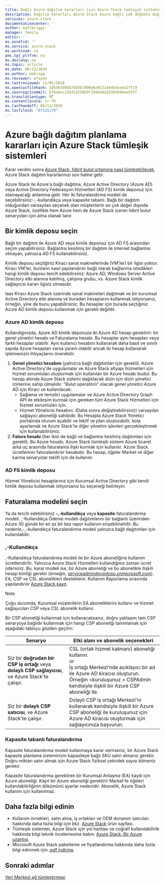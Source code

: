 ```yaml
---
title: Bağlı Azure dağıtım kararları için Azure Stack tümleşik sistemleri | Microsoft Docs
description: Dağıtım kararları Azure Stack Azure bağlı çok düğümlü dağıtımlar için planlama saptayın.
services: azure-stack
documentationcenter: ''
author: mattbriggs
manager: femila
editor: ''
ms.assetid: ''
ms.service: azure-stack
ms.workload: na
pms.tgt_pltfrm: na
ms.devlang: na
ms.topic: article
ms.date: 06/13/2019
ms.author: mabrigg
ms.reviewer: wfayed
ms.lastreviewed: 11/05/2018
ms.openlocfilehash: 1d5d6399887d5567806e8a9131444b5eada2f719
ms.sourcegitcommit: b79a6ec12641d258b9f199da0a35365898ae55ff
ms.translationtype: MT
ms.contentlocale: tr-TR
ms.lasthandoff: 06/13/2019
ms.locfileid: "67131179"
---
```

# <a name="azure-connected-deployment-planning-decisions-for-azure-stack-integrated-systems"></a>Azure bağlı dağıtım planlama kararları için Azure Stack tümleşik sistemleri
Karar verdim sonra [Azure Stack, hibrit bulut ortamına nasıl tümleştirilecek](azure-stack-connection-models.md), Azure Stack dağıtım kararlarınızı son haline getir.

Azure Stack ile Azure'a bağlı dağıtma, Azure Active Directory (Azure AD) veya Active Directory Federasyon Hizmetleri (AD FS) kimlik deponuz için olamayacağı anlamına gelir. Her iki faturalandırma modeli de seçebilirsiniz:-,-kullandıkça veya kapasite tabanlı. Bağlı bir dağıtım olduğundan varsayılan seçenek olan müşterilerin en çok değer dışında Azure Stack, özellikle hem Azure hem de Azure Stack içeren hibrit bulut senaryoları için alma olanak tanır. 

## <a name="choose-an-identity-store"></a>Bir kimlik deposu seçin
Bağlı bir dağıtım ile Azure AD veya kimlik deponuz için AD FS arasından seçim yapabilirsiniz. Bağlantısı kesilmiş bir dağıtım ile internet bağlantısı olmayan, yalnızca AD FS kullanabilirsiniz.

Kimlik deposu seçtiğiniz Kiracı sanal makinelerinde (VM'ler) bir ilgisi yoktur. Kiracı VM'ler, bunların nasıl yapılandırılır bağlı olarak bağlanma istedikleri hangi kimlik deposu tercih edebilirsiniz: Azure AD, Windows Server Active Directory etki alanına katılmış, çalışma grubu, vs. Azure Stack kimlik sağlayıcısı kararı ilgisiz olmasıdır. 

Iaas Kiracı Azure Stack üzerinde sanal makineleri dağıtmak ve bir kurumsal Active Directory etki alanına ve buradan hesaplarını kullanmak istiyorsanız, örneğin, yine de bunu yapabilirsiniz. Bu hesaplar için burada seçtiğiniz Azure AD kimlik deposu kullanmak için gerekli değildir.

### <a name="azure-ad-identity-store"></a>Azure AD kimlik deposu
Kullandığınızda, Azure AD kimlik deponuza iki Azure AD hesap gerektirir: bir genel yönetici hesabı ve Faturalama hesabı. Bu hesaplar aynı hesapları veya farklı hesaplar olabilir. Aynı kullanıcı hesabını kullanarak daha basit ve sınırlı sayıda Azure hesapları varsa yararlı olabilir ancak iki hesap kullanarak işletmenizin ihtiyaçlarını önerebilir:

1. **Genel yönetici hesabını** (yalnızca bağlı dağıtımları için gerekli). Azure Active Directory'de uygulamalar ve Azure Stack altyapı hizmetleri için hizmet sorumluları oluşturmak için kullanılan bir Azure hesabı budur. Bu hesap altında Azure Stack sistemi dağıtılacak dizin için dizin yönetici izinlerine sahip olmalıdır. "Bulut operatörü" olacak genel yönetici Azure AD için Kiracı ve kullanılacak: 
    - Sağlama ve temsilci uygulamalar ve Azure Active Directory Graph API ile etkileşim kurmak için gereken tüm Azure Stack Hizmetleri için hizmet sorumluları için. 
    - Hizmet Yöneticisi hesabını. (Daha sonra değiştirebilirsiniz) varsayılan sağlayıcı aboneliği sahibidir. Bu Hesapla Azure Stack Yönetici portalında oturum açabilir ve teklif ve plan oluşturabilir, kota ayarlamak ve Azure Stack'te diğer yönetim işlevleri gerçekleştirmek için kullanabilirsiniz.
2. **Fatura hesabı** (her ikisi de bağlı ve bağlantısı kesilmiş dağıtımları için gerekli). Bu Azure hesabı, Azure Stack tümleşik sistemi Azure ticaret arka uç arasında faturalama ilişki kurmak için kullanılır. Azure Stack ücretlerinin faturalandırılır hesabıdır. Bu hesap, öğeler Market ve diğer karma senaryolar teklifi için de kullanılır. 

### <a name="ad-fs-identity-store"></a>AD FS kimlik deposu
Hizmet Yöneticisi hesaplarınız için Kurumsal Active Directory gibi kendi kimlik deposu kullanmak istiyorsanız bu seçeneği belirleyin.  

## <a name="choose-a-billing-model"></a>Faturalama modelini seçin
Ya da tercih edebilirsiniz **-,-kullandıkça** veya **kapasite** faturalandırma modeli. ,-Kullandıkça Ödeme modeli dağıtımlarını bir bağlantı üzerinden Azure 30 günde bir en az bir kez rapor kullanım erişebilmelidir. Bu nedenle,-,-kullandıkça faturalandırma modeli yalnızca bağlı dağıtımları için kullanılabilir.  

### <a name="pay-as-you-use"></a>,-Kullandıkça
,-Kullandıkça faturalandırma modeli ile bir Azure aboneliğine kullanım ücretlendirilir. Yalnızca Azure Stack Hizmetleri kullandığınız zaman ücret ödersiniz. Bu, karar modeli ise, bir Azure aboneliği ve bu abonelikle ilişkili hesap kimliği gerekir (örneğin, serviceadmin@contoso.onmicrosoft.com). EA, CSP ve CSL abonelikleri desteklenir. Kullanım Raporlama sırasında yapılandırılır [Azure Stack kayıt](azure-stack-registration.md).

> [!NOTE]
> Çoğu durumda, Kurumsal müşterilerin EA aboneliklerini kullanır ve hizmet sağlayıcıları CSP veya CSL abonelik kullanır.

Bir CSP aboneliği kullanmak için kullanacaksanız, doğru yaklaşım tam CSP senaryoya bağlıdır kullanmak için hangi CSP aboneliği tanımlamak için aşağıdaki tabloyu gözden geçirin:

|Senaryo|Etki alanı ve abonelik seçenekleri|
|-----|-----|
|Siz bir **doğrudan bir CSP iş ortağı** veya **dolaylı CSP sağlayıcısı**, ve Azure Stack'te çalışır.|CSL (ortak hizmet katmanı) aboneliği kullanın.<br>     or<br>İş ortağı Merkezi'nde açıklayıcı bir ad ile Azure AD kiracısı oluşturun. Örneğin &lt;kuruluşunuz > CSPAdmin kendisiyle ilişkili bir Azure CSP aboneliği ile.|
|Siz bir **dolaylı CSP satıcısı**, ve Azure Stack'te çalışır.|Dolaylı CSP iş ortağı Merkezi'ni kullanarak kendisiyle ilişkili bir Azure CSP aboneliği ile kuruluşunuz için Azure AD kiracısı oluşturmak için sağlayıcınıza başvurun.|

### <a name="capacity-based-billing"></a>Kapasite tabanlı faturalandırma
Kapasite faturalandırma modeli kullanmaya karar verirseniz, bir Azure Stack kapasite planlama sisteminizin kapasiteye bağlı SKU satın almanız gerekir. Doğru miktarı satın almak için Azure Stack fiziksel çekirdek sayısı bilmeniz gerekir. 

Kapasite faturalandırma gerektiren bir Kurumsal Anlaşma (EA) kaydı için Azure aboneliği. Kayıt bir Azure aboneliği gerektirir Market'te öğeleri kullanılabilirliğinin dökümünü ayarlar nedenidir. Abonelik, Azure Stack kullanım için kullanılmaz.

## <a name="learn-more"></a>Daha fazla bilgi edinin
- Kullanım örnekleri, satın alma, iş ortakları ve OEM donanım satıcıları hakkında daha fazla bilgi için bkz. [Azure Stack](https://azure.microsoft.com/overview/azure-stack/) ürün sayfası.
- Tümleşik sistemler, Azure Stack için yol haritası ve coğrafi kullanılabilirlik hakkında bilgi teknik incelemesine bakın: [Azure Stack: Bir Azure uzantısı](https://azure.microsoft.com/resources/azure-stack-an-extension-of-azure/). 
- Microsoft Azure Stack paketleme ve fiyatlandırma hakkında daha fazla bilgi edinmek için [.pdf indirme](https://azure.microsoft.com/mediahandler/files/resourcefiles/5bc3f30c-cd57-4513-989e-056325eb95e1/Azure-Stack-packaging-and-pricing-datasheet.pdf). 

## <a name="next-steps"></a>Sonraki adımlar
[Veri Merkezi ağ tümleştirmesi](azure-stack-network.md)